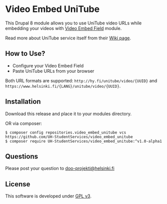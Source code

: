 # Video Embed UniTube
This Drupal 8 module allows you to use UniTube video URLs while embedding your videos
with [Video Embed Field](https://www.drupal.org/project/video_embed_field)
module.

Read more about UniTube service itself from their [Wiki page](https://wiki.helsinki.fi/display/unitube/UniTube+Service).

## How to Use?
* Configure your Video Embed Field
* Paste UniTube URLs from your browser

Both URL formats are supported: `http://hy.fi/unitube/video/{UUID}` and
`https://www.helsinki.fi/{LANG}/unitube/video/{UUID}`.

## Installation
Download this release and place it to your modules directory.

OR via composer:
```
$ composer config repositories.video_embed_unitube vcs https://github.com/UH-StudentServices/video_embed_unitube
$ composer require UH-StudentServices/video_embed_unitube:^v1.0-alpha1
```

## Questions
Please post your question to doo-projekti@helsinki.fi

## License
This software is developed under [GPL v3](LICENSE.txt).
